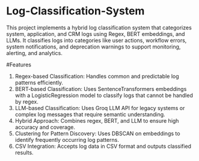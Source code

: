 # Log-Classification-System
This project implements a hybrid log classification system that categorizes system, application, and CRM logs using Regex, BERT embeddings, and LLMs. It classifies logs into categories like user actions, workflow errors, system notifications, and deprecation warnings to support monitoring, alerting, and analytics.

#Features
1. Regex-based Classification: Handles common and predictable log patterns efficiently.
2. BERT-based Classification: Uses SentenceTransformers embeddings with a LogisticRegression model to classify logs that cannot be handled by regex.
3. LLM-based Classification: Uses Groq LLM API for legacy systems or complex log messages that require semantic understanding.
4. Hybrid Approach: Combines regex, BERT, and LLM to ensure high accuracy and coverage.
5. Clustering for Pattern Discovery: Uses DBSCAN on embeddings to identify frequently occurring log patterns.
6. CSV Integration: Accepts log data in CSV format and outputs classified results.
